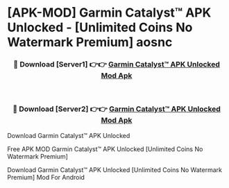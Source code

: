 # [APK-MOD] Garmin Catalyst™ APK Unlocked - [Unlimited Coins No Watermark Premium] aosnc



<div align="center">
<h3>🔴 Download [Server1] 👉👉 <a href="https://momento.my/?title=Garmin_Catalyst™_APK_Unlocked">Garmin Catalyst™ APK Unlocked Mod Apk</a></h3><br>

<h3>🔴 Download [Server2] 👉👉 <a href="https://momento.my/?title=Garmin_Catalyst™_APK_Unlocked">Garmin Catalyst™ APK Unlocked Mod Apk</a></h3>
</div>



Download Garmin Catalyst™ APK Unlocked 

Free APK MOD Garmin Catalyst™ APK Unlocked [Unlimited Coins No Watermark Premium]

Download Garmin Catalyst™ APK Unlocked [Unlimited Coins No Watermark Premium] Mod For Android

